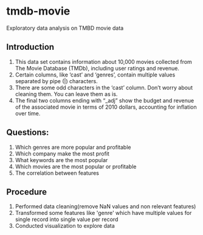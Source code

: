 # tmdb-movie
Exploratory data analysis on TMBD movie data

## Introduction
1. This data set contains information about 10,000 movies collected from The Movie Database (TMDb), including user ratings and revenue. 
2. Certain columns, like ‘cast’ and ‘genres’, contain multiple values separated by pipe (|) characters.
3. There are some odd characters in the ‘cast’ column. Don’t worry about cleaning them. You can leave them as is.
4. The final two columns ending with “_adj” show the budget and revenue of the associated movie in terms of 2010 dollars, accounting for inflation over time.

## Questions:
1. Which genres are more popular and profitable
2. Which company make the most profit
3. What keywords are the most popular
4. Which movies are the most popular or profitable
5. The correlation between features

## Procedure
1. Performed data cleaning(remove NaN values and non relevant features)
2. Transformed some features like 'genre' which have multiple values for single record into single value per record
3. Conducted visualization to explore data

